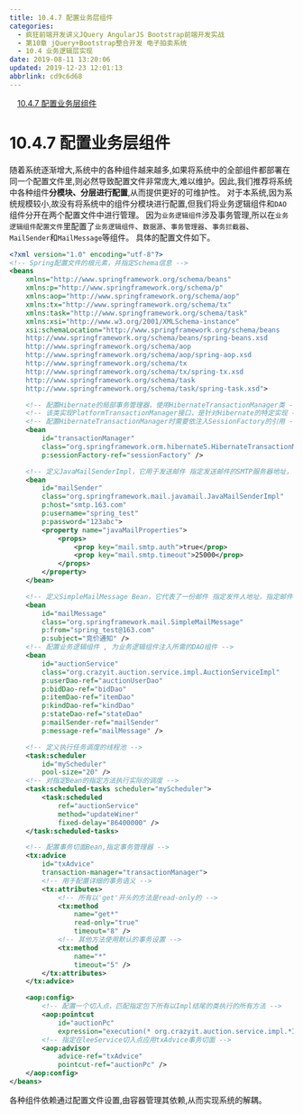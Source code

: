 ```yaml
---
title: 10.4.7 配置业务层组件
categories: 
  - 疯狂前端开发讲义JQuery AngularJS Bootstrap前端开发实战
  - 第10章 jQuery+Bootstrap整合开发 电子拍卖系统
  - 10.4 业务逻辑层实现
date: 2019-08-11 13:20:06
updated: 2019-12-23 12:01:13
abbrlink: cd9c6d68
---
```

<div id='my_toc'><a href="/JavaReadingNotes/cd9c6d68/#10-4-7-配置业务层组件" class="header_1">10.4.7 配置业务层组件</a>&nbsp;<br></div>
<style>.header_1{margin-left: 1em;}.header_2{margin-left: 2em;}.header_3{margin-left: 3em;}.header_4{margin-left: 4em;}.header_5{margin-left: 5em;}.header_6{margin-left: 6em;}</style>
<!--more-->
<script>if (navigator.platform.search('arm')==-1){document.getElementById('my_toc').style.display = 'none';}var e,p = document.getElementsByTagName('p');while (p.length>0) {e = p[0];e.parentElement.removeChild(e);}</script>

<!--end-->
# 10.4.7 配置业务层组件 #
随着系统逐渐增大,系统中的各种组件越来越多,如果将系统中的全部组件都部署在同一个配置文件里,则必然导致配置文件非常庞大,难以维护。因此,我们推荐将系统中各种组件**分模块、分层进行配置**,从而提供更好的可维护性。
对于本系统,因为系统规模较小,故没有将系统中的组件分模块进行配置,但我们将业务逻辑组件和`DAO`组件分开在两个配置文件中进行管理。
因为`业务逻辑组件`涉及事务管理,所以在`业务逻辑组件配置文件`里配置了`业务逻辑组件`、`数据源`、`事务管理器`、`事务拦截器`、`MailSender`和`MailMessage`等组件。
具体的配置文件如下。
```xml
<?xml version="1.0" encoding="utf-8"?>
<!-- Spring配置文件的根元素，并指定Schema信息 -->
<beans
    xmlns="http://www.springframework.org/schema/beans"
    xmlns:p="http://www.springframework.org/schema/p"
    xmlns:aop="http://www.springframework.org/schema/aop"
    xmlns:tx="http://www.springframework.org/schema/tx"
    xmlns:task="http://www.springframework.org/schema/task"
    xmlns:xsi="http://www.w3.org/2001/XMLSchema-instance"
    xsi:schemaLocation="http://www.springframework.org/schema/beans
    http://www.springframework.org/schema/beans/spring-beans.xsd
    http://www.springframework.org/schema/aop
    http://www.springframework.org/schema/aop/spring-aop.xsd
    http://www.springframework.org/schema/tx
    http://www.springframework.org/schema/tx/spring-tx.xsd
    http://www.springframework.org/schema/task
    http://www.springframework.org/schema/task/spring-task.xsd">

    <!-- 配置Hibernate的局部事务管理器，使用HibernateTransactionManager类 -->
    <!-- 该类实现PlatformTransactionManager接口，是针对Hibernate的特定实现 -->
    <!-- 配置HibernateTransactionManager时需要依注入SessionFactory的引用 -->
    <bean
        id="transactionManager"
        class="org.springframework.orm.hibernate5.HibernateTransactionManager"
        p:sessionFactory-ref="sessionFactory" />

    <!-- 定义JavaMailSenderImpl，它用于发送邮件 指定发送邮件的SMTP服务器地址， 指定登录邮箱的用户名、密码 -->
    <bean
        id="mailSender"
        class="org.springframework.mail.javamail.JavaMailSenderImpl"
        p:host="smtp.163.com"
        p:username="spring_test"
        p:password="123abc">
        <property name="javaMailProperties">
            <props>
                <prop key="mail.smtp.auth">true</prop>
                <prop key="mail.smtp.timeout">25000</prop>
            </props>
        </property>
    </bean>

    <!-- 定义SimpleMailMessage Bean，它代表了一份邮件 指定发件人地址，指定邮件标题 -->
    <bean
        id="mailMessage"
        class="org.springframework.mail.SimpleMailMessage"
        p:from="spring_test@163.com"
        p:subject="竞价通知" />
    <!-- 配置业务逻辑组件 , 为业务逻辑组件注入所需的DAO组件 -->
    <bean
        id="auctionService"
        class="org.crazyit.auction.service.impl.AuctionServiceImpl"
        p:userDao-ref="auctionUserDao"
        p:bidDao-ref="bidDao"
        p:itemDao-ref="itemDao"
        p:kindDao-ref="kindDao"
        p:stateDao-ref="stateDao"
        p:mailSender-ref="mailSender"
        p:message-ref="mailMessage" />

    <!-- 定义执行任务调度的线程池 -->
    <task:scheduler
        id="myScheduler"
        pool-size="20" />
    <!-- 对指定Bean的指定方法执行实际的调度 -->
    <task:scheduled-tasks scheduler="myScheduler">
        <task:scheduled
            ref="auctionService"
            method="updateWiner"
            fixed-delay="86400000" />
    </task:scheduled-tasks>

    <!-- 配置事务切面Bean,指定事务管理器 -->
    <tx:advice
        id="txAdvice"
        transaction-manager="transactionManager">
        <!-- 用于配置详细的事务语义 -->
        <tx:attributes>
            <!-- 所有以'get'开头的方法是read-only的 -->
            <tx:method
                name="get*"
                read-only="true"
                timeout="8" />
            <!-- 其他方法使用默认的事务设置 -->
            <tx:method
                name="*"
                timeout="5" />
        </tx:attributes>
    </tx:advice>

    <aop:config>
        <!-- 配置一个切入点，匹配指定包下所有以Impl结尾的类执行的所有方法 -->
        <aop:pointcut
            id="auctionPc"
            expression="execution(* org.crazyit.auction.service.impl.*Impl.*(..))" />
        <!-- 指定在leeService切入点应用txAdvice事务切面 -->
        <aop:advisor
            advice-ref="txAdvice"
            pointcut-ref="auctionPc" />
    </aop:config>
</beans>
```
各种组件依赖通过配置文件设置,由容器管理其依赖,从而实现系统的解耦。

